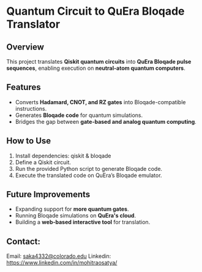# Quantum Circuit to QuEra Bloqade Translator

## Overview
This project translates **Qiskit quantum circuits** into **QuEra Bloqade pulse sequences**, enabling execution on **neutral-atom quantum computers**.

## Features
- Converts **Hadamard, CNOT, and RZ gates** into Bloqade-compatible instructions.
- Generates **Bloqade code** for quantum simulations.
- Bridges the gap between **gate-based and analog quantum computing**.

## How to Use
1. Install dependencies: qiskit & bloqade
2. Define a Qiskit circuit.
3. Run the provided Python script to generate Bloqade code.
4. Execute the translated code on QuEra’s Bloqade emulator.

## Future Improvements
- Expanding support for **more quantum gates**.
- Running Bloqade simulations on **QuEra's cloud**.
- Building a **web-based interactive tool** for translation.

## Contact:
Email: saka4332@colorado.edu
Linkedin: https://www.linkedin.com/in/mohitraosatya/
